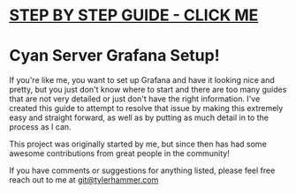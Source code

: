 # [STEP BY STEP GUIDE - CLICK ME](http://cyanlab.io/grafana-the-absolute-beginners-guide/)

# Cyan Server Grafana Setup!

If you're like me, you want to set up Grafana and have it looking nice and pretty, but you just don't know where to start and there are too many guides that are not very detailed or just don't have the right information. I've created this guide to attempt to resolve that issue by making this extremely easy and straight forward, as well as by putting as much detail in to the process as I can. 

This project was originally started by me, but since then has had some awesome contributions from great people in the community! 

If you have comments or suggestions for anything listed, please feel free reach out to me at git@tylerhammer.com
